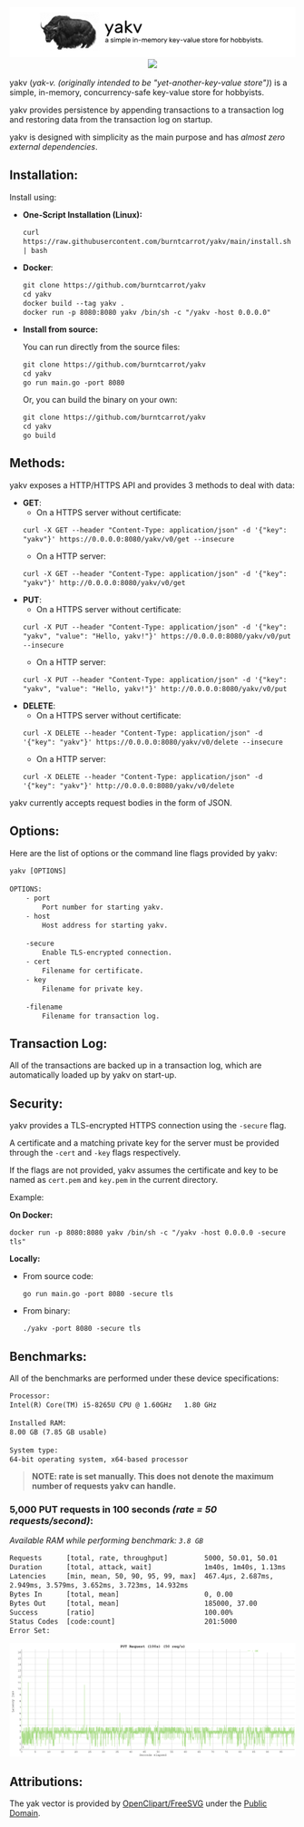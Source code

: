 <div align="center">
    <img src = "yakv.png">
    <br>
    <a href="http://makeapullrequest.com"><img src ="https://img.shields.io/badge/PRs-welcome-brightgreen.svg?style=flat-square"></a>
</div>

yakv (*yak-v. (originally intended to be "yet-another-key-value store")*) is a simple, in-memory, concurrency-safe key-value store for hobbyists.

yakv provides persistence by appending transactions to a transaction log and restoring data from the transaction log on startup.

yakv is designed with simplicity as the main purpose and has *almost zero external dependencies*.

## Installation:

Install using:

- **One-Script Installation (Linux):**
    ```
    curl https://raw.githubusercontent.com/burntcarrot/yakv/main/install.sh | bash
    ```

- **Docker**:
    ```
    git clone https://github.com/burntcarrot/yakv
    cd yakv
    docker build --tag yakv .
    docker run -p 8080:8080 yakv /bin/sh -c "/yakv -host 0.0.0.0"
    ```
- **Install from source:**

    You can run directly from the source files:
    ```
    git clone https://github.com/burntcarrot/yakv
    cd yakv
    go run main.go -port 8080
    ```
    Or, you can build the binary on your own:
    ```
    git clone https://github.com/burntcarrot/yakv
    cd yakv
    go build
    ```

## Methods:

yakv exposes a HTTP/HTTPS API and provides 3 methods to deal with data:

- **GET**:
    - On a HTTPS server without certificate:
    ```
    curl -X GET --header "Content-Type: application/json" -d '{"key": "yakv"}' https://0.0.0.0:8080/yakv/v0/get --insecure
    ```
    - On a HTTP server:
    ```
    curl -X GET --header "Content-Type: application/json" -d '{"key": "yakv"}' http://0.0.0.0:8080/yakv/v0/get
    ```
- **PUT**:
    - On a HTTPS server without certificate:
    ```
    curl -X PUT --header "Content-Type: application/json" -d '{"key": "yakv", "value": "Hello, yakv!"}' https://0.0.0.0:8080/yakv/v0/put --insecure
    ```
    - On a HTTP server:
    ```
    curl -X PUT --header "Content-Type: application/json" -d '{"key": "yakv", "value": "Hello, yakv!"}' http://0.0.0.0:8080/yakv/v0/put
    ```
- **DELETE**:
    - On a HTTPS server without certificate:
    ```
    curl -X DELETE --header "Content-Type: application/json" -d '{"key": "yakv"}' https://0.0.0.0:8080/yakv/v0/delete --insecure
    ```
    - On a HTTP server:
    ```
    curl -X DELETE --header "Content-Type: application/json" -d '{"key": "yakv"}' http://0.0.0.0:8080/yakv/v0/delete
    ```

yakv currently accepts request bodies in the form of JSON.

## Options:

Here are the list of options or the command line flags provided by yakv:

```
yakv [OPTIONS]

OPTIONS:
    - port
        Port number for starting yakv.
    - host
        Host address for starting yakv.

    -secure
        Enable TLS-encrypted connection.
    - cert
        Filename for certificate.
    - key
        Filename for private key.

    -filename
        Filename for transaction log.
```

## Transaction Log:

All of the transactions are backed up in a transaction log, which are automatically loaded up by yakv on start-up.

## Security:

yakv provides a TLS-encrypted HTTPS connection using the `-secure` flag.

A certificate and a matching private key for the server must be provided through the `-cert` and `-key` flags respectively.

If the flags are not provided, yakv assumes the certificate and key to be named as `cert.pem` and `key.pem` in the current directory.

Example:

**On Docker:**

```
docker run -p 8080:8080 yakv /bin/sh -c "/yakv -host 0.0.0.0 -secure tls"
```

**Locally:**
- From source code:
    ```
    go run main.go -port 8080 -secure tls
    ```
- From binary:
    ```
    ./yakv -port 8080 -secure tls
    ```

## Benchmarks:

All of the benchmarks are performed under these device specifications:

```
Processor:
Intel(R) Core(TM) i5-8265U CPU @ 1.60GHz   1.80 GHz

Installed RAM:
8.00 GB (7.85 GB usable)

System type:
64-bit operating system, x64-based processor
```

> **NOTE: rate is set manually. This does not denote the maximum number of requests yakv can handle.**

### 5,000 PUT requests in 100 seconds *(rate = 50 requests/second)*:

*Available RAM while performing benchmark: `3.8 GB`*

```
Requests      [total, rate, throughput]         5000, 50.01, 50.01
Duration      [total, attack, wait]             1m40s, 1m40s, 1.13ms
Latencies     [min, mean, 50, 90, 95, 99, max]  467.4µs, 2.687ms, 2.949ms, 3.579ms, 3.652ms, 3.723ms, 14.932ms
Bytes In      [total, mean]                     0, 0.00
Bytes Out     [total, mean]                     185000, 37.00
Success       [ratio]                           100.00%
Status Codes  [code:count]                      201:5000
Error Set:
```

![PUT-Benchmark](benchmarks/put-requests-100s.png)

## Attributions:

The yak vector is provided by [OpenClipart/FreeSVG](https://freesvg.org/vector-drawing-of-a-yak) under the [Public Domain](https://creativecommons.org/licenses/publicdomain/).
